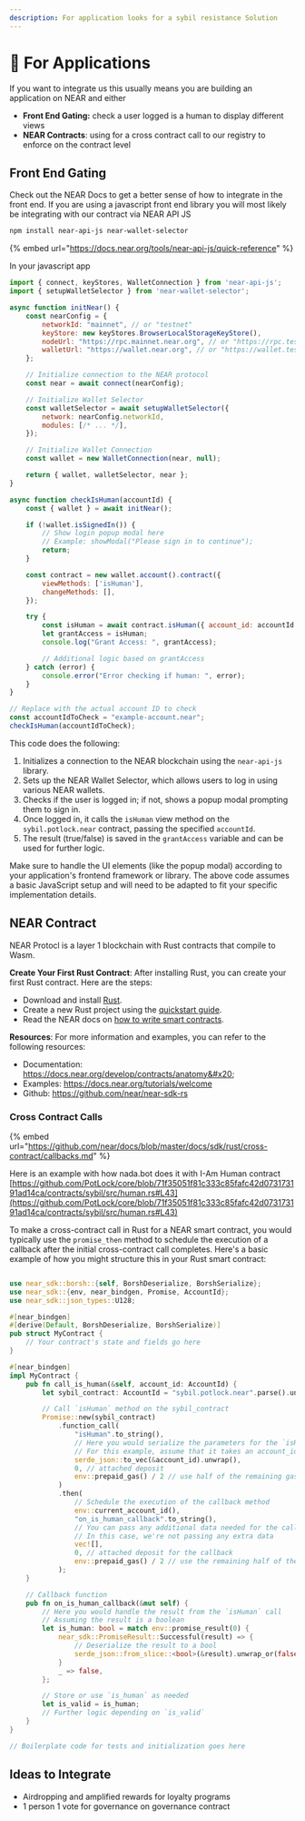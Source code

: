 ```yaml
---
description: For application looks for a sybil resistance Solution
---
```


# 📱 For Applications

If you want to integrate us this usually means you are building an application on NEAR and either

* **Front End Gating:** check a user logged is a human to display different views
* **NEAR Contracts**: using for a cross contract call to our registry to enforce on the contract level

## Front End Gating

Check out the NEAR Docs to get a better sense of how to integrate in the front end. If you are using a javascript front end library you will most likely be integrating with our contract via NEAR API JS



```bash
npm install near-api-js near-wallet-selector
```

{% embed url="https://docs.near.org/tools/near-api-js/quick-reference" %}

In your javascript app

```javascript
import { connect, keyStores, WalletConnection } from 'near-api-js';
import { setupWalletSelector } from 'near-wallet-selector';

async function initNear() {
    const nearConfig = {
        networkId: "mainnet", // or "testnet"
        keyStore: new keyStores.BrowserLocalStorageKeyStore(),
        nodeUrl: "https://rpc.mainnet.near.org", // or "https://rpc.testnet.near.org" for testnet
        walletUrl: "https://wallet.near.org", // or "https://wallet.testnet.near.org" for testnet
    };

    // Initialize connection to the NEAR protocol
    const near = await connect(nearConfig);

    // Initialize Wallet Selector
    const walletSelector = await setupWalletSelector({ 
        network: nearConfig.networkId,
        modules: [/* ... */],
    });

    // Initialize Wallet Connection
    const wallet = new WalletConnection(near, null);

    return { wallet, walletSelector, near };
}

async function checkIsHuman(accountId) {
    const { wallet } = await initNear();

    if (!wallet.isSignedIn()) {
        // Show login popup modal here
        // Example: showModal("Please sign in to continue");
        return;
    }

    const contract = new wallet.account().contract({
        viewMethods: ['isHuman'],
        changeMethods: [],
    });

    try {
        const isHuman = await contract.isHuman({ account_id: accountId });
        let grantAccess = isHuman;
        console.log("Grant Access: ", grantAccess);

        // Additional logic based on grantAccess
    } catch (error) {
        console.error("Error checking if human: ", error);
    }
}

// Replace with the actual account ID to check
const accountIdToCheck = "example-account.near";
checkIsHuman(accountIdToCheck);

```

This code does the following:

1. Initializes a connection to the NEAR blockchain using the `near-api-js` library.
2. Sets up the NEAR Wallet Selector, which allows users to log in using various NEAR wallets.
3. Checks if the user is logged in; if not, shows a popup modal prompting them to sign in.
4. Once logged in, it calls the `isHuman` view method on the `sybil.potlock.near` contract, passing the specified `accountId`.
5. The result (true/false) is saved in the `grantAccess` variable and can be used for further logic.

Make sure to handle the UI elements (like the popup modal) according to your application's frontend framework or library. The above code assumes a basic JavaScript setup and will need to be adapted to fit your specific implementation details.

## NEAR Contract

NEAR Protocl is a layer 1 blockchain with Rust contracts that compile to Wasm.&#x20;

**Create Your First Rust Contract**: After installing Rust, you can create your first Rust contract. Here are the steps:

* Download and install [Rust](https://doc.rust-lang.org/book/ch01-01-installation.html).
* Create a new Rust project using the [quickstart guide](https://app.hzn.xyz/2.develop/quickstart.md).
* Read the NEAR docs on [how to write smart contracts](https://app.hzn.xyz/2.develop/contracts/anatomy.md).

**Resources**: For more information and examples, you can refer to the following resources:

* Documentation: https://docs.near.org/develop/contracts/anatomy&#x20;
* Examples: https://docs.near.org/tutorials/welcome
* Github: https://github.com/near/near-sdk-rs

### Cross Contract Calls

{% embed url="https://github.com/near/docs/blob/master/docs/sdk/rust/cross-contract/callbacks.md" %}

Here is an example with how nada.bot does it with I-Am Human contract [https://github.com/PotLock/core/blob/71f35051f81c333c85fafc42d073173191ad14ca/contracts/sybil/src/human.rs#L43](https://github.com/PotLock/core/blob/71f35051f81c333c85fafc42d073173191ad14ca/contracts/sybil/src/human.rs#L43)



To make a cross-contract call in Rust for a NEAR smart contract, you would typically use the `promise_then` method to schedule the execution of a callback after the initial cross-contract call completes. Here's a basic example of how you might structure this in your Rust smart contract:

```
```



```rust
use near_sdk::borsh::{self, BorshDeserialize, BorshSerialize};
use near_sdk::{env, near_bindgen, Promise, AccountId};
use near_sdk::json_types::U128;

#[near_bindgen]
#[derive(Default, BorshDeserialize, BorshSerialize)]
pub struct MyContract {
    // Your contract's state and fields go here
}

#[near_bindgen]
impl MyContract {
    pub fn call_is_human(&self, account_id: AccountId) {
        let sybil_contract: AccountId = "sybil.potlock.near".parse().unwrap();

        // Call `isHuman` method on the sybil_contract
        Promise::new(sybil_contract)
            .function_call(
                "isHuman".to_string(),
                // Here you would serialize the parameters for the `isHuman` method
                // For this example, assume that it takes an account_id in JSON format
                serde_json::to_vec(&account_id).unwrap(),
                0, // attached deposit
                env::prepaid_gas() / 2 // use half of the remaining gas
            )
            .then(
                // Schedule the execution of the callback method
                env::current_account_id(),
                "on_is_human_callback".to_string(),
                // You can pass any additional data needed for the callback here
                // In this case, we're not passing any extra data
                vec![],
                0, // attached deposit for the callback
                env::prepaid_gas() / 2 // use the remaining half of the gas
            );
    }

    // Callback function
    pub fn on_is_human_callback(&mut self) {
        // Here you would handle the result from the `isHuman` call
        // Assuming the result is a boolean
        let is_human: bool = match env::promise_result(0) {
            near_sdk::PromiseResult::Successful(result) => {
                // Deserialize the result to a bool
                serde_json::from_slice::<bool>(&result).unwrap_or(false)
            }
            _ => false,
        };

        // Store or use `is_human` as needed
        let is_valid = is_human;
        // Further logic depending on `is_valid`
    }
}

// Boilerplate code for tests and initialization goes here

```

###

## Ideas to Integrate

* Airdropping and amplified rewards for loyalty programs
* 1 person 1 vote for governance on governance contract
